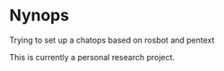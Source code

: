 # Nynops
Trying to set up a chatops based on rosbot and pentext

This is currently a personal research project.
